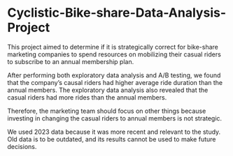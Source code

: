 # Cyclistic-Bike-share-Data-Analysis-Project
This project aimed to determine if it is strategically correct for bike-share marketing companies to spend resources on mobilizing their casual riders to subscribe to an annual membership plan. 

After performing both exploratory data analysis and A/B testing, we found that the company’s causal riders had higher average ride duration than the annual members. The exploratory data analysis also revealed that the casual riders had more rides than the annual members.

Therefore, the marketing team should focus on other things because investing in changing the casual riders to annual members is not strategic. 

We used 2023 data because it was more recent and relevant to the study. Old data is to be outdated, and its results cannot be used to make future decisions. 
